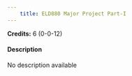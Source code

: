 ```yaml
---
    title: ELD880 Major Project Part-I
---
```

**Credits:** 6 (0-0-12)



#### Description 
No description available